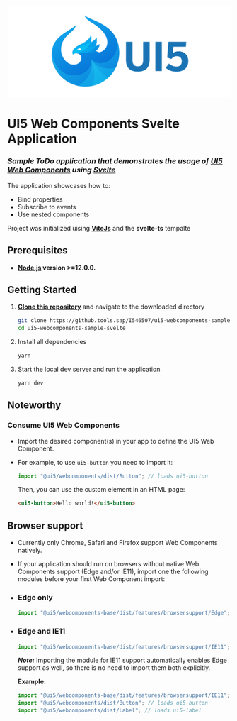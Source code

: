 ![UI5-logo](docs/imgs/UI5-logo.png)

# **UI5 Web Components Svelte Application**
### ***Sample ToDo application that demonstrates the usage of [UI5 Web Components](https://sap.github.io/ui5-webcomponents/) using [Svelte](https://svelte.dev/)***

The application showcases how to:
  - Bind properties
  - Subscribe to events
  - Use nested components 

Project was initialized uising **[ViteJs](https://vitejs.dev/guide/#scaffolding-your-first-vite-project)** and the **svelte-ts** tempalte

## **Prerequisites**
- **[Node.js](https://nodejs.org/en/) version >=12.0.0.**

## **Getting Started**
1. **[Clone this repository](https://docs.github.com/en/repositories/creating-and-managing-repositories/cloning-a-repository)** and navigate to the downloaded directory
    ```sh
    git clone https://github.tools.sap/I546507/ui5-webcomponents-sample-svelte.git
    cd ui5-webcomponents-sample-svelte
    ```
2. Install all dependencies
   ```sh
   yarn
   ```
3. Start the local dev server and run the application
   ```sh
   yarn dev
   ```

## **Noteworthy**
 
### Consume UI5 Web Components
- Import the desired component(s) in your app to define the UI5 Web Component.
 
- For example, to use `ui5-button` you need to import it:
  ```js
  import "@ui5/webcomponents/dist/Button"; // loads ui5-button
  ```
  Then, you can use the custom element in an HTML page:
  ```html
  <ui5-button>Hello world!</ui5-button>
  ```

## **Browser support**

- Currently only Chrome, Safari and Firefox support Web Components natively.

- If your application should run on browsers without native Web Components support (Edge and/or IE11), import one the following modules before your first Web Component import: 
- ### Edge only
  ```js
  import "@ui5/webcomponents-base/dist/features/browsersupport/Edge";
  ```

- ### Edge and IE11
  ```js
  import "@ui5/webcomponents-base/dist/features/browsersupport/IE11";
  ```
  ***Note:*** Importing the module for IE11 support automatically enables Edge support as well, so there is no need to import them both explicitly.

  **Example:**

  ```js
  import "@ui5/webcomponents-base/dist/features/browsersupport/IE11"; // This will enable Edge and IE11 support for all Web Components below
  import "@ui5/webcomponents/dist/Button"; // loads ui5-button
  import "@ui5/webcomponents/dist/Label"; // loads ui5-label
  ```